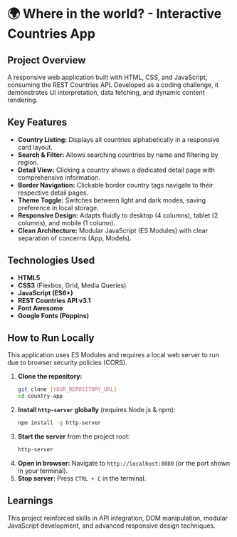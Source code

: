 # 🌍 Where in the world? - Interactive Countries App

## Project Overview

A responsive web application built with HTML, CSS, and JavaScript, consuming the REST Countries API. Developed as a coding challenge, it demonstrates UI interpretation, data fetching, and dynamic content rendering.

## Key Features

* **Country Listing:** Displays all countries alphabetically in a responsive card layout.
* **Search & Filter:** Allows searching countries by name and filtering by region.
* **Detail View:** Clicking a country shows a dedicated detail page with comprehensive information.
* **Border Navigation:** Clickable border country tags navigate to their respective detail pages.
* **Theme Toggle:** Switches between light and dark modes, saving preference in local storage.
* **Responsive Design:** Adapts fluidly to desktop (4 columns), tablet (2 columns), and mobile (1 column).
* **Clean Architecture:** Modular JavaScript (ES Modules) with clear separation of concerns (App, Models).

## Technologies Used

* **HTML5**
* **CSS3** (Flexbox, Grid, Media Queries)
* **JavaScript (ES6+)**
* **REST Countries API v3.1**
* **Font Awesome**
* **Google Fonts (Poppins)**

## How to Run Locally

This application uses ES Modules and requires a local web server to run due to browser security policies (CORS).

1.  **Clone the repository:**
    ```bash
    git clone [YOUR_REPOSITORY_URL]
    cd country-app
    ```
2.  **Install `http-server` globally** (requires Node.js & npm):
    ```bash
    npm install -g http-server
    ```
3.  **Start the server** from the project root:
    ```bash
    http-server
    ```
4.  **Open in browser:** Navigate to `http://localhost:8080` (or the port shown in your terminal).
5.  **Stop server:** Press `CTRL + C` in the terminal.

## Learnings

This project reinforced skills in API integration, DOM manipulation, modular JavaScript development, and advanced responsive design techniques.